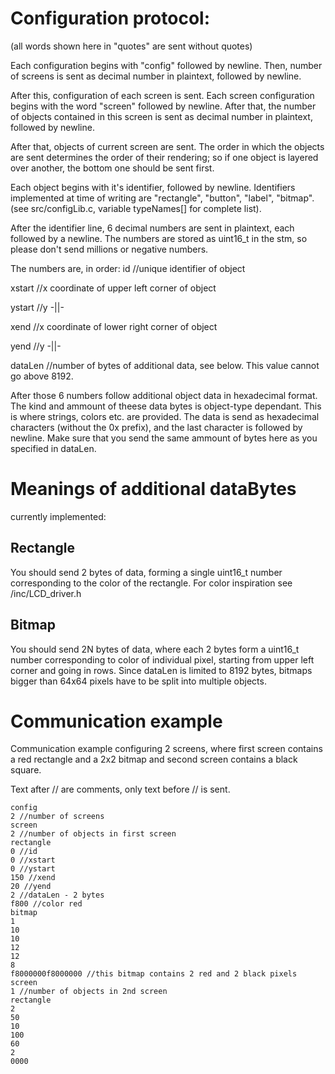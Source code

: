 
# Configuration protocol:

(all words shown here in "quotes" are sent without quotes)

Each configuration begins with "config" followed by newline. Then, number of screens is sent as decimal number in plaintext, followed by newline.

After this, configuration of each screen is sent. Each screen configuration begins with the word "screen" followed by newline. After that, the number of objects contained in this screen is sent as decimal number in plaintext, followed by newline.

After that, objects of current screen are sent. The order in which the objects are sent determines the order of their rendering; so if one object is layered over another, the bottom one should be sent first.

Each object begins with it's identifier, followed by newline. Identifiers implemented at time of writing are "rectangle", "button", "label", "bitmap". (see src/configLib.c, variable typeNames[] for complete list).

After the identifier line, 6 decimal numbers are sent in plaintext, each followed by a newline. The numbers are stored as uint16_t in the stm, so please don't send millions or negative numbers.

The numbers are, in order:
id //unique identifier of object

xstart //x coordinate of upper left corner of object

ystart //y -||-

xend   //x coordinate of lower right corner of object

yend   //y -||-

dataLen //number of bytes of additional data, see below. This value cannot go above 8192.

After those 6 numbers follow additional object data in hexadecimal format. The kind and ammount of theese data bytes is object-type dependant. This is where strings, colors etc. are provided. The data is send as hexadecimal characters (without the 0x prefix), and the last character is followed by newline. Make sure that you send the same ammount of bytes here as you specified in dataLen.

# Meanings of additional dataBytes

currently implemented:

## Rectangle
You should send 2 bytes of data, forming a single uint16_t number corresponding to the color of the rectangle. For color inspiration see /inc/LCD_driver.h

## Bitmap
You should send 2N bytes of data, where each 2 bytes form a uint16_t number corresponding to color of individual pixel, starting from upper left corner and going in rows.
Since dataLen is limited to 8192 bytes, bitmaps bigger than 64x64 pixels have to be split into multiple objects.

# Communication example

Communication example configuring 2 screens, where first screen contains a red rectangle and a 2x2 bitmap and second screen contains a black square.

Text after // are comments, only text before // is sent.

```
config
2 //number of screens
screen
2 //number of objects in first screen
rectangle
0 //id
0 //xstart
0 //ystart
150 //xend
20 //yend
2 //dataLen - 2 bytes
f800 //color red
bitmap
1
10
10
12
12
8
f8000000f8000000 //this bitmap contains 2 red and 2 black pixels
screen
1 //number of objects in 2nd screen
rectangle
2
50
10
100
60
2
0000

```





